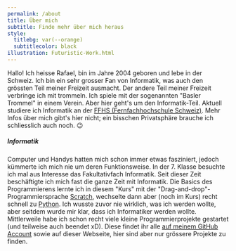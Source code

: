 ```yaml
---
permalink: /about
title: Über mich
subtitle: Finde mehr über mich heraus
style:
  titlebg: var(--orange)
  subtitlecolor: black
illustration: Futuristic-Work.html
---
```


Hallo! Ich heisse Rafael, bin im Jahre 2004 geboren und lebe in der Schweiz. Ich bin ein sehr grosser Fan von Informatik, was auch den grössten Teil meiner Freizeit ausmacht. Der andere Teil meiner Freizeit verbringe ich mit trommeln. Ich spiele mit der sogenannten "Basler Trommel" in einem Verein. Aber hier geht's um den Informatik-Teil. Aktuell studiere ich Informatik an der [FFHS (Fernfachhochschule Schweiz)](https://www.ffhs.ch/de).
Mehr Infos über mich gibt's hier nicht; ein bisschen Privatsphäre brauche ich schliesslich auch noch. 😉

##### Informatik

Computer und Handys hatten mich schon immer etwas fasziniert, jedoch kümmerte ich mich nie um deren Funktionsweise. In der 7. Klasse besuchte ich mal aus Interesse das Fakultativfach Informatik. Seit dieser Zeit beschäftigte ich mich fast die ganze Zeit mit Informatik. Die Basics des Programmierens lernte ich in diesem "Kurs" mit der "Drag-and-drop"-Programmiersprache [Scratch](https://scratch.mit.edu), wechselte dann aber (noch im Kurs) recht schnell zu [Python](https://python.org). Ich wusste zuvor nie wirklich, was ich werden wollte, aber seitdem wurde mir klar, dass ich Informatiker werden wollte. Mittlerweile habe ich schon recht viele kleine Programmierprojekte gestartet (und teilweise auch beendet xD). Diese findet ihr alle [auf meinem GitHub Account](https://github.com/rafaelurben) sowie auf dieser Webseite, hier sind aber nur grössere Projekte zu finden.
